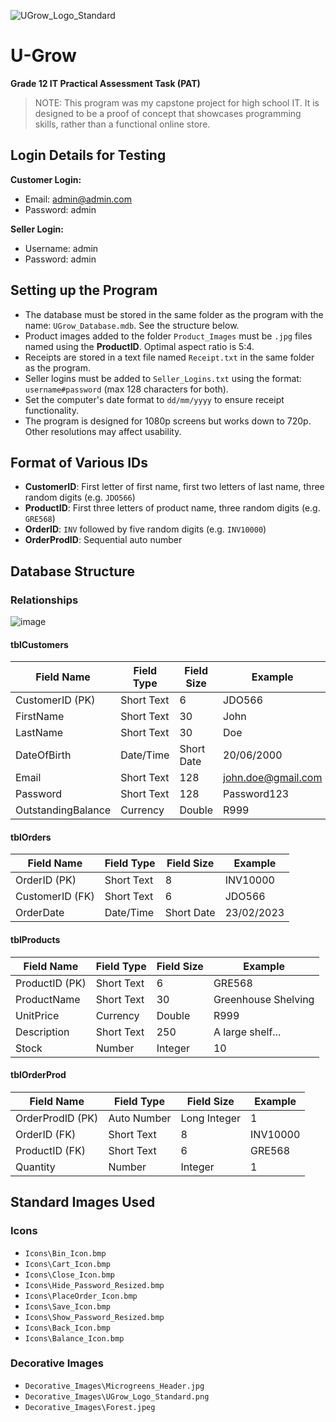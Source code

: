 ![UGrow_Logo_Standard](https://github.com/user-attachments/assets/aa18aba1-2937-497f-a61a-c856af7f2e91)
# U-Grow

**Grade 12 IT Practical Assessment Task (PAT)**
> NOTE: This program was my capstone project for high school IT. It is designed to be a proof of concept that showcases programming skills, rather than a functional online store. 


## Login Details for Testing

**Customer Login:**  
- Email: admin@admin.com  
- Password: admin

**Seller Login:**  
- Username: admin  
- Password: admin



## Setting up the Program

- The database must be stored in the same folder as the program with the name: `UGrow_Database.mdb`. See the structure below.
- Product images added to the folder `Product_Images` must be `.jpg` files named using the **ProductID**. Optimal aspect ratio is 5:4.
- Receipts are stored in a text file named `Receipt.txt` in the same folder as the program.
- Seller logins must be added to `Seller_Logins.txt` using the format: `username#password` (max 128 characters for both).
- Set the computer's date format to `dd/mm/yyyy` to ensure receipt functionality.
- The program is designed for 1080p screens but works down to 720p. Other resolutions may affect usability.



## Format of Various IDs

- **CustomerID**: First letter of first name, first two letters of last name, three random digits (e.g. `JDO566`)
- **ProductID**: First three letters of product name, three random digits (e.g. `GRE568`)
- **OrderID**: `INV` followed by five random digits (e.g. `INV10000`)
- **OrderProdID**: Sequential auto number



## Database Structure

### Relationships
![image](https://github.com/user-attachments/assets/3aded4ea-c934-4052-ad4b-430b06738037)

#### tblCustomers

| Field Name         | Field Type | Field Size | Example            |
|--------------------|------------|------------|--------------------|
| CustomerID (PK)    | Short Text | 6          | JDO566             |
| FirstName          | Short Text | 30         | John               |
| LastName           | Short Text | 30         | Doe                |
| DateOfBirth        | Date/Time  | Short Date | 20/06/2000         |
| Email              | Short Text | 128        | john.doe@gmail.com |
| Password           | Short Text | 128        | Password123        |
| OutstandingBalance | Currency   | Double     | R999               |

#### tblOrders

| Field Name      | Field Type | Field Size | Example    |
|------------------|------------|------------|------------|
| OrderID (PK)     | Short Text | 8          | INV10000   |
| CustomerID (FK)  | Short Text | 6          | JDO566     |
| OrderDate        | Date/Time  | Short Date | 23/02/2023 |

#### tblProducts

| Field Name  | Field Type | Field Size | Example                      |
|-------------|------------|------------|------------------------------|
| ProductID (PK) | Short Text | 6          | GRE568                       |
| ProductName   | Short Text | 30         | Greenhouse Shelving          |
| UnitPrice     | Currency   | Double     | R999                         |
| Description   | Short Text | 250        | A large shelf...             |
| Stock         | Number     | Integer    | 10                           |

#### tblOrderProd

| Field Name      | Field Type | Field Size  | Example   |
|------------------|------------|-------------|-----------|
| OrderProdID (PK) | Auto Number| Long Integer| 1         |
| OrderID (FK)     | Short Text | 8           | INV10000  |
| ProductID (FK)   | Short Text | 6           | GRE568    |
| Quantity         | Number     | Integer     | 1         |



## Standard Images Used

### Icons

- `Icons\Bin_Icon.bmp`
- `Icons\Cart_Icon.bmp`
- `Icons\Close_Icon.bmp`
- `Icons\Hide_Password_Resized.bmp`
- `Icons\PlaceOrder_Icon.bmp`
- `Icons\Save_Icon.bmp`
- `Icons\Show_Password_Resized.bmp`
- `Icons\Back_Icon.bmp`
- `Icons\Balance_Icon.bmp`

### Decorative Images

- `Decorative_Images\Microgreens_Header.jpg`
- `Decorative_Images\UGrow_Logo_Standard.png`
- `Decorative_Images\Forest.jpeg`
